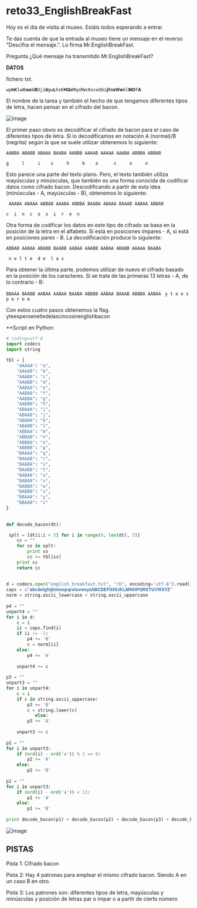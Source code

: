 # reto33_EnglishBreakFast

Hoy es el día de visita al museo. Estáis todos esperando a entrar.

Te das cuenta de que la entrada al museo tiene un mensaje en el reverso "Descifra el mensaje.". Lo firma Mr.EnglishBreakFast. 

Pregunta ¿Qué mensaje ha transmitido Mr.EnglishBreakFast? 

**DATOS**

fichero txt.

```wp𝐡𝐊lw𝐈b𝐬𝐨k𝐁UjJ𝐝gw𝐋hsK𝐇𝐐𝐜MqsR𝐯cKxceUbi𝐣Rm𝐬𝐖𝐰kl𝐌𝐎f𝐀```

El nombre de la tarea y también el hecho de que tengamos diferentes tipos de letra, hacen pensar en el cifrado del bacon. 

![image](https://user-images.githubusercontent.com/69391590/124357904-c015a500-dc15-11eb-9ed9-16d7d22b7234.png)


El primer paso obvio es decodificar el cifrado de bacon para el caso de diferentes tipos de letra. Si lo decodificamos en notación A (normal)/B (negrita) según la que se suele utilizar obtenemos lo siguiente:

```AABBA ABABB ABAAA BAABA AABBB AAAAB AAAAA AAABA ABBBA ABBAB ```

``` g     l     i    s     h     b    a      c     o     n ```
  
  Esto parece una parte del texto plano. Pero, el texto también utiliza mayúsculas y minúsculas, que también es una forma conocida de codificar datos como cifrado bacon. Descodificando a partir de esta idea (minúsculas - A, mayúsculas - B), obtenemos lo siguiente:
  
 ``` AAABA ABAAA ABBAB AAABA ABBBA BAABA ABAAA BAAAB AABAA ABBAB```
 
 ```c  i  n  c  o  s  i  r  e  n ```
 
 Otra forma de codificar los datos en este tipo de cifrado se basa en la posición de la letra en el alfabeto. Si está en posiciones impares - A, si está en posiciones pares - B. La decodificación produce lo siguiente: 
 
 ```ABBAB AABAA ABABB BAABB AABAA AAABB AABAA ABABB AAAAA BAABA ```
 
``` n e l t e  d e  l a s``` 

 Para obtener la última parte, podemos utilizar de nuevo el cifrado basado en la posición de los caracteres. Si se trata de las primeras 13 letras - A, de lo contrario - B: 
 
 ```BBAAA BAABB AABAA AABAA BAABA ABBBB AABAA BAAAB ABBBA AABAA ```
```y t e e s p e r o e ```

Con estos cuatro pasos obtenemos la flag.  yteesperoeneltedelascincosirenglishbacon 

**Script en Python: 

```bacon.py
# coding=utf-8 
import codecs 
import string 
 
tbl = { 
    "AAAAA": "a", 
    "AAAAB": "b", 
    "AAABA": "c", 
    "AAABB": "d", 
    "AABAA": "e", 
    "AABAB": "f", 
    "AABBA": "g", 
    "AABBB": "h", 
    "ABAAA": "i", 
    "ABAAB": "j", 
    "ABABA": "k", 
    "ABABB": "l", 
    "ABBAA": "m", 
    "ABBAB": "n", 
    "ABBBA": "o", 
    "ABBBB": "p", 
    "BAAAA": "q", 
    "BAAAB": "r", 
    "BAABA": "s", 
    "BAABB": "t", 
    "BABAA": "u", 
    "BABAB": "v", 
    "BABBA": "w", 
    "BABBB": "x", 
    "BBAAA": "y", 
    "BBAAB": "z" 
} 
 
 
def decode_bacon(dt): 

 splt = [dt[i:i + 5] for i in range(0, len(dt), 5)] 
    cc = "" 
    for ss in splt: 
        print ss 
        cc += tbl[ss] 
    print cc 
    return cc 
 
 
d = codecs.open("english_breakfast.txt", "rb", encoding='utf-8').read() 
caps = u"𝐚𝐛𝐜𝐝𝐞𝐟𝐠𝐡𝐢𝐣𝐤𝐥𝐦𝐧𝐨𝐩𝐪𝐫𝐬𝐭𝐮𝐯𝐰𝐱𝐲𝐳𝐀𝐁𝐂𝐃𝐄𝐅𝐆𝐇𝐈𝐉𝐊𝐋𝐌𝐍𝐎𝐏𝐐𝐑𝐒𝐓𝐔𝐕𝐖𝐗𝐘𝐙" 
norm = string.ascii_lowercase + string.ascii_uppercase 
 
p4 = "" 
unpart4 = "" 
for i in d: 
    c = i 
    ii = caps.find(i) 
    if ii != -1: 
        p4 += 'B' 
        c = norm[ii] 
    else: 
        p4 += 'A' 
 
    unpart4 += c 
 
p3 = "" 
unpart3 = "" 
for i in unpart4: 
    c = i 
    if c in string.ascii_uppercase: 
        p3 += 'B' 
        c = string.lower(c)
           else: 
        p3 += 'A' 
 
    unpart3 += c 
 
p2 = "" 
for i in unpart3: 
    if (ord(i) - ord('a')) % 2 == 0: 
        p2 += 'A' 
    else: 
        p2 += 'B' 
 
p1 = "" 
for i in unpart3: 
    if (ord(i) - ord('a')) < 13: 
        p1 += 'A' 
    else: 
        p1 += 'B' 
 
print decode_bacon(p1) + decode_bacon(p2) + decode_bacon(p3) + decode_bacon(p4)
```

![image](https://user-images.githubusercontent.com/69391590/124358467-5945bb00-dc18-11eb-8a19-42ea956652b1.png)

## PISTAS

Pista 1: Cifrado bacon

 Pista 2: Hay 4 patrones para emplear el mismo cifrado bacon. Siendo A en un caso B en otro. 
 
 Pista 3: Los patrones son: diferentes tipos de letra, mayúsculas y minúsculas y posición de letras par o impar o a partir de cierto número

